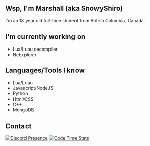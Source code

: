 ## Wsp, I'm Marshall (aka SnowyShiro)
I'm an 18 year old full-time student from British Columbia, Canada.
## I'm currently working on
- Lua/Luau decompiler
- Nebxplorer
## Languages/Tools I know
- Lua/Luau
- Javascript/NodeJS
- Python
- Html/CSS
- C++
- MongoDB
## Contact
[![Discord Presence](https://lanyard.cnrad.dev/api/334191170060288010)](https://discord.com/users/334191170060288010)
[![Code Time Stats](https://github-readme-stats.vercel.app/api/wakatime?username=SnowyShiro&show_icons=true&langs_count=5&bg_color=1A1C1F&text_color=CCC&title_color=804CA0&hide_border=true)]()
